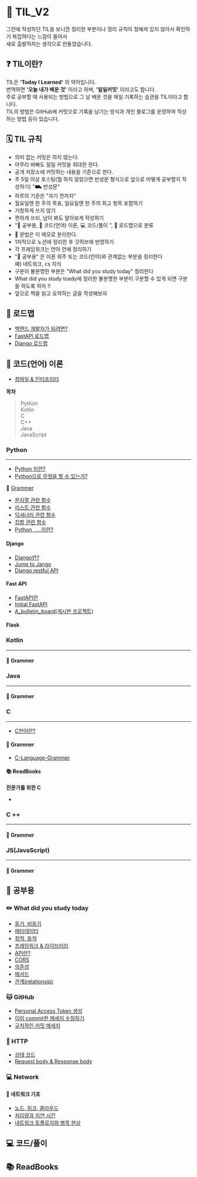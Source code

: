 # 🤔 TIL_V2

그전에 작성하던 TIL을 보니깐 정리한 부분이나 정리 규칙이 정해져 있지 않아서 확인하기 복잡하다는 느낌이 들어서  
새로 출발하자는 생각으로 만들었습니다.

## ❓ TIL이란?

TIL은 **'Today I Learned'** 의 약어입니다.  
번역하면 **'오늘 내가 배운 것'** 이라고 하며, **'일일커밋'** 이라고도 합니다.  
주로 공부할 때 사용되는 방법으로 그 날 배운 것을 매일 기록하는 습관을 TIL이라고 합니다.  
TIL의 방법은 GitHub에 커밋으로 기록을 남기는 방식과 개인 블로그를 운영하며 작성하는 방법 등이 있습니다.

## 🗓️ TIL 규칙

- 의미 없는 커밋은 하지 않는다.
- 아무리 바빠도 일일 커밋을 최대한 한다.
- 공개 저장소에 커밋하는 내용을 기준으로 한다.
- 주 5일 이상 포스팅(뭘 하지 않았으면 반성문 형식으로 앞으로 어떻게 공부할지 작성하기) "⛟ 반성문"
- 하루의 기준은 "자기 전까지"
- 월요일엔 한 주의 목표, 일요일엔 한 주의 회고 항목 포함하기
- 거창하게 쓰지 않기
- 편하게 쓰되, 남이 봐도 알아보게 작성하기
- "📒 공부용, 📑 코드(언어) 이론, 💻 코드/풀이 ", 📓 로드맵으로 분류
- 📝 문법은 이 메모로 분리한다.
- 1차적으로 노션에 정리한 후 깃허브에 반영하기
- 각 프레임워크는 언어 안에 정리하기
- "📒 공부용" 은 이론 위주 또는 코드(언어)와 관계없는 부분을 정리한다  
  예) 네트워크, cs 지식
- 구분이 불분명한 부분은 "What did you study today" 정리한다
- What did you study toady에 정리한 불분명한 부분이 구분할 수 있게 되면 구분을 하도록 하자 ‼️
- 앞으로 책을 읽고 요약하는 글을 작성해보자

## 📓 로드맵

- <a href="https://github.com/ohyuchan123/TIL_V2/blob/master/%EB%A1%9C%EB%93%9C%EB%A7%B5/%EB%B0%B1%EC%97%94%EB%93%9C%20%EA%B0%9C%EB%B0%9C%EC%9E%90%EA%B0%80%20%EB%90%98%EB%A0%A4%EB%A9%B4%3F.md#-%EB%B0%B1%EC%97%94%EB%93%9C-%EA%B0%9C%EB%B0%9C%EC%9E%90%EA%B0%80-%EB%90%98%EB%A0%A4%EB%A9%B4">백엔드 개발자가 되려면?</a>
- <a href="">FastAPI 로드맵</a>
- <a href="">Django 로드맵</a>

## 📑 코드(언어) 이론

- <a href="https://github.com/ohyuchan123/C-Language-sytax-guide/blob/master/08-19/What%20I%20learned%20while%20studying.md#-%EC%BB%B4%ED%8C%8C%EC%9D%BC-%EC%96%B8%EC%96%B4--%EC%9D%B8%ED%84%B0%ED%94%84%EB%A6%AC%ED%84%B0-%EC%96%B8%EC%96%B4">컴파일 & 인터프리터</a>

**목차**

> Python  
> Kotlin  
> C  
> C++  
> Java  
> JavaScript

### Python

---

- <a href="https://github.com/ohyuchan123/TIL_V2/blob/master/python/Python%20%EC%9D%B4%EB%9E%80%3F.md#python-%EC%9D%B4%EB%9E%80">Python 이란?</a>
- <a href="https://github.com/ohyuchan123/TIL_V2/blob/master/python/What%20you%20can%20do%20with%20python.md#what-you-can-do-with-python">Python으로 무엇을 할 수 있는가?</a>

📝 <a href="https://velog.io/@ohyuchan123/series/Python-Grammer">Grammer</a>

- <a href="https://github.com/ohyuchan123/TIL_V2/blob/master/python/Grammer/%EC%9E%90%EB%A3%8C%ED%98%95/python%20%EB%AC%B8%EC%9E%90%EC%97%B4%20%EA%B4%80%EB%A0%A8%20%ED%95%A8%EC%88%98.md#%EB%AC%B8%EC%9E%90%EC%97%B4-%EA%B4%80%EB%A0%A8-%ED%95%A8%EC%88%98%EB%93%A4">문자열 관련 함수</a>
- <a href="https://github.com/ohyuchan123/TIL_V2/blob/master/python/Grammer/%EC%9E%90%EB%A3%8C%ED%98%95/python%20%EB%A6%AC%EC%8A%A4%ED%8A%B8%20%EA%B4%80%EB%A0%A8%20%ED%95%A8%EC%88%98.md#%EB%A6%AC%EC%8A%A4%ED%8A%B8-%EA%B4%80%EB%A0%A8-%ED%95%A8%EC%88%98">리스트 관련 함수</a>
- <a href="https://github.com/ohyuchan123/TIL_V2/blob/master/python/Grammer/%EC%9E%90%EB%A3%8C%ED%98%95/python%20%EB%94%95%EC%85%94%EB%84%88%EB%A6%AC%20%EA%B4%80%EB%A0%A8%20%ED%95%A8%EC%88%98.md#-%EB%94%95%EC%85%94%EB%84%88%EB%A6%AC-%EA%B4%80%EB%A0%A8-%ED%95%A8%EC%88%98">딕셔너리 관련 함수</a>
- <a href="https://github.com/ohyuchan123/TIL_V2/blob/master/python/Grammer/%EC%9E%90%EB%A3%8C%ED%98%95/python%20%EC%A7%91%ED%95%A9%20%EA%B4%80%EB%A0%A8%20%ED%95%A8%EC%88%98.md#%EC%A7%91%ED%95%A9-%EC%9E%90%EB%A3%8C%ED%98%95-%EA%B4%80%EB%A0%A8-%ED%95%A8%EC%88%98">집합 관련 함수</a>
- <a href="https://github.com/ohyuchan123/TIL_V2/blob/master/python/Grammer/%60...%60.md#python%EC%97%90%EC%84%9C--">Python `...`이란?</a>

#### Django

- <a href="">Django란?</a>
- <a href="https://github.com/ohyuchan123/Jump-to-jango#jump-to-jango">Jump to Jango</a>
- <a href="https://github.com/ohyuchan123/Django-restful-API#django-restful-api">Django restful API</a>

#### Fast API

- <a href="https://github.com/go-payhere/Initial_FastAPI#initial_fastapi">FastAPI란</a>
- <a href="https://github.com/go-payhere/Initial_FastAPI">Initial FastAPI</a>
- <a href="https://github.com/go-payhere/A_bulletin_board#a_bulletin_board">A_bulletin_board(게시판 프로젝트)</a>

#### Flask

### Kotlin

---

#### 📝 Grammer

### Java

---

#### 📝 Grammer

### C

---

- <a href="https://github.com/ohyuchan123/TIL_V2/blob/master/C/C%EC%96%B8%EC%96%B4%EB%9E%80%3F.md">C언어란?</a>

#### 📝 Grammer

- <a href = "https://github.com/ohyuchan123/C-Language-sytax-guide">C-Language-Grammer</a>

#### 📚 ReadBooks

**전문가를 위한 C**

- <a href=""></a>

### C ++

---

#### 📝 Grammer

### JS(JavaScript)

---

#### 📝 Grammer

## 📒 공부용

### ✏️ What did you study today

- <a href="https://github.com/ohyuchan123/TIL_V2/blob/master/What%20did%20you%20study%20today/%EB%8F%99%EA%B8%B0%2C%20%EB%B9%84%EB%8F%99%EA%B8%B0.md#%EB%8F%99%EA%B8%B0-%EB%B9%84%EB%8F%99%EA%B8%B0-%EC%B2%98%EB%A6%AC">동기, 비동기</a>
- <a href="">메타데이터</a>
- <a href="https://github.com/ohyuchan123/TIL_V2/blob/master/What%20did%20you%20study%20today/%EB%8F%99%EC%A0%81%20%EC%A0%95%EC%A0%81.md#%EC%A0%95%EC%A0%81-%EC%9B%B9%EA%B3%BC-%EB%8F%99%EC%A0%81-%EC%9B%B9%EC%9D%80-%EB%AC%B4%EC%97%87%EC%9D%B8%EA%B0%80">정적, 동적</a>
- <a href="https://github.com/ohyuchan123/TIL_V2/blob/master/What%20did%20you%20study%20today/%ED%94%84%EB%A0%88%EC%9E%84%EC%9B%8C%ED%81%AC%20%26%20%EB%9D%BC%EC%9D%B4%EB%B8%8C%EB%9F%AC%EB%A6%AC.md#%ED%94%84%EB%A0%88%EC%9E%84%EC%9B%8C%ED%81%AC--%EB%9D%BC%EC%9D%B4%EB%B8%8C%EB%9F%AC%EB%A6%AC">프레임워크 & 라이브러리</a>
- <a href="https://github.com/go-payhere/Initial_FastAPI/pull/4#issuecomment-1668154460">API란?</a>
- <a href="https://github.com/ohyuchan123/TIL_V2/blob/master/What%20did%20you%20study%20today/CORS.md#cors">CORS</a>
- <a href="https://github.com/ohyuchan123/TIL_V2/blob/master/What%20did%20you%20study%20today/%EC%9D%98%EC%A1%B4%EC%84%B1.md#-%EC%9D%98%EC%A1%B4%EC%84%B1%EC%9D%B4%EB%9E%80">의존성</a>
- <a href="https://github.com/ohyuchan123/TIL_V2/blob/master/What%20did%20you%20study%20today/%EB%A9%94%EC%84%9C%EB%93%9C.md#%EF%B8%8F-%EA%B0%9D%EC%B2%B4-%EC%A7%80%ED%96%A5-%ED%94%84%EB%A1%9C%EA%B7%B8%EB%9E%98%EB%B0%8D%EC%9D%98-%ED%95%84%EC%88%98-%EC%9A%94%EC%86%8C-%EB%A9%94%EC%84%9C%EB%93%9Cmethod">메서드</a>
- <a href="https://github.com/ohyuchan123/TIL_V2/blob/master/What%20did%20you%20study%20today/relationship.md#relationship%EC%9D%B4%EB%9E%80">관계(relationsip)</a>

### 🐱 GitHub

- <a href = "https://github.com/ohyuchan123/TIL_V2/blob/master/Github/token/Personal%20Access%20Token/Github%20%ED%86%A0%ED%81%B0%20%EC%83%9D%EC%84%B1.md#github-%ED%86%A0%ED%81%B0-%EC%83%9D%EC%84%B1">Personal Access Token 생성</a>
- <a href="https://github.com/ohyuchan123/TIL_V2/blob/master/Github/command/%5Bgit%5D%20%EC%9D%B4%EB%AF%B8%20commit%ED%95%9C%20%EB%A9%94%EC%84%B8%EC%A7%80%20%EC%88%98%EC%A0%95%ED%95%98%EA%B8%B0.md#git-%EC%9D%B4%EB%AF%B8-commit%ED%95%9C-%EB%A9%94%EC%84%B8%EC%A7%80-%EC%88%98%EC%A0%95%ED%95%98%EA%B8%B0">이미 commit한 메세지 수정하기</a>
- <a href="https://github.com/ohyuchan123/TIL_V2/blob/master/Github/commit/%EA%B7%9C%EC%B9%99%EC%A0%81%EC%9D%B8%20%EC%BB%A4%EB%B0%8B%20%EB%A9%94%EC%84%B8%EC%A7%80.md#%EA%B7%9C%EC%B9%99%EC%A0%81%EC%9D%B8-commit-%EB%A9%94%EC%84%B8%EC%A7%80">규칙적인 커밋 메세지</a>

### 📕 HTTP

- <a href="https://github.com/ohyuchan123/TIL_V2/blob/master/HTTP/HTTP%20%EC%83%81%ED%83%9C%20%EC%BD%94%EB%93%9C.md#http-%EC%83%81%ED%83%9C-%EC%BD%94%EB%93%9C">상태 코드</a>
- <a href="">Request body & Response body</a>

### 💻 Network

#### 📄 네트워크 기초

- <a href="https://github.com/ohyuchan123/TIL_V2/blob/master/Network/%EB%84%A4%ED%8A%B8%EC%9B%8C%ED%81%AC%20%EA%B8%B0%EC%B4%88/%EB%85%B8%EB%93%9C%20%26%20%EB%A7%81%ED%81%AC%20%26%20Cloud.md#-%EB%84%A4%ED%8A%B8%EC%9B%8C%ED%81%ACnetwork-%EA%B8%B0%EC%B4%88">노드, 링크, 클라우드</a>
- <a href="https://github.com/ohyuchan123/TIL_V2/blob/master/Network/%EB%84%A4%ED%8A%B8%EC%9B%8C%ED%81%AC%20%EA%B8%B0%EC%B4%88/%EC%B2%98%EB%A6%AC%EB%9F%89%EA%B3%BC%20%EC%A7%80%EC%97%B0%EC%8B%9C%EA%B0%84.md#-%EC%B2%98%EB%A6%AC%EB%9F%89%EA%B3%BC-%EC%A7%80%EC%97%B0-%EC%8B%9C%EA%B0%84">처리량과 지연 시간</a>
- <a href="https://github.com/ohyuchan123/TIL_V2/blob/master/Network/%EB%84%A4%ED%8A%B8%EC%9B%8C%ED%81%AC%20%EA%B8%B0%EC%B4%88/%EB%84%A4%ED%8A%B8%EC%9B%8C%ED%81%AC%20%ED%86%A0%ED%8F%B4%EB%A1%9C%EC%A7%80%EC%99%80%20%EB%B3%91%EB%AA%A9%20%ED%98%84%EC%83%81.md#-%EB%84%A4%ED%8A%B8%EC%9B%8C%ED%81%AC-%ED%86%A0%ED%8F%B4%EB%A1%9C%EC%A7%80%EC%99%80-%EB%B3%91%EB%AA%A9-%ED%98%84%EC%83%81">네트워크 토폴로지와 병목 현상</a>

## 💻 코드/풀이

## 📚 ReadBooks
